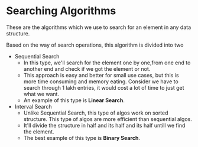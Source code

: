 # Searching Algorithms

These are the algorithms which we use to search for an element in any data structure.

Based on the way of search operations, this algorithm is divided into two
- Sequential Search
    - In this type, we'll search for the element one by one,from one end to another end and check if we got the element or not. 
    - This approach is easy and better for small use cases, but this is more time consuming and memory eating. Consider we have to search through 1 lakh entries, it would cost a lot of time to just get what we want.
    - An example of this type is **Linear Search**.
- Interval Search
    - Unlike Sequential Search, this type of algos work on sorted structure. This type of algos are more efficient than sequential algos. 
    - It'll divide the structure in half and its half and its half untill we find the element.
    - The best example of this type is **Binary Search**.